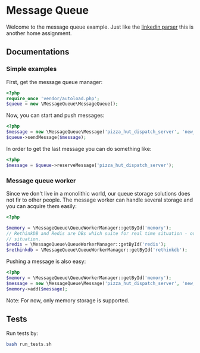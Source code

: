 # Message Queue


Welcome to the message queue example. Just like the [linkedin parser](https://github.com/RoySegall/linkedin-python-parser)
this is another home assignment.

## Documentations

### Simple examples
First, get the message queue manager:

```php
<?php
require_once 'vendor/autoload.php';
$queue = new \MessageQueue\MessageQueue();
```

Now, you can start and push messages:
```php
<?php
$message = new \MessageQueue\Message('pizza_hut_dispatch_server', 'new_order', 'actions', 'Pizza with Pineapple');
$queue->sendMessage($message);
```

In order to get the last message you can do something like:
```php
<?php
$message = $queue->reserveMessage('pizza_hut_dispatch_server');
```

### Message queue worker
Since we don't live in a monolithic world, our queue storage solutions does not
fir to other people.
The message worker can handle several storage and you can acquire them easily:
```php
<?php

$memory = \MessageQueue\QueueWorkerManager::getById('memory');
// RethinkDB and Redis are DBs which suite for real time situation - our
// situation.
$redis = \MessageQueue\QueueWorkerManager::getById('redis');
$rethinkdb = \MessageQueue\QueueWorkerManager::getById('rethinkdb');
```

Pushing a message is also easy:
```php
<?php
$memory = \MessageQueue\QueueWorkerManager::getById('memory');
$message = new \MessageQueue\Message('pizza_hut_dispatch_server', 'new_order', 'actions', 'Pizza with Pineapple');
$memory->add($message);
```

Note: For now, only memory storage is supported.

## Tests
Run tests by:
```bash
bash run_tests.sh
```

